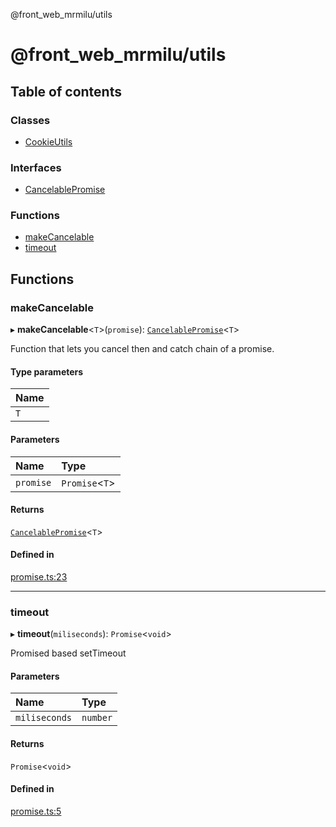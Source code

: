 @front_web_mrmilu/utils

# @front_web_mrmilu/utils

## Table of contents

### Classes

- [CookieUtils](classes/CookieUtils.md)

### Interfaces

- [CancelablePromise](interfaces/CancelablePromise.md)

### Functions

- [makeCancelable](Utils.md#makecancelable)
- [timeout](Utils.md#timeout)

## Functions

### makeCancelable

▸ **makeCancelable**<`T`\>(`promise`): [`CancelablePromise`](interfaces/CancelablePromise.md)<`T`\>

Function that lets you cancel then and catch chain of a promise.

#### Type parameters

| Name |
| :------ |
| `T` |

#### Parameters

| Name | Type |
| :------ | :------ |
| `promise` | `Promise`<`T`\> |

#### Returns

[`CancelablePromise`](interfaces/CancelablePromise.md)<`T`\>

#### Defined in

[promise.ts:23](https://github.com/mrmilu/front_web_mrmilu/blob/14b2abf/packages/utils/src/promise.ts#L23)

___

### timeout

▸ **timeout**(`miliseconds`): `Promise`<`void`\>

Promised based setTimeout

#### Parameters

| Name | Type |
| :------ | :------ |
| `miliseconds` | `number` |

#### Returns

`Promise`<`void`\>

#### Defined in

[promise.ts:5](https://github.com/mrmilu/front_web_mrmilu/blob/14b2abf/packages/utils/src/promise.ts#L5)

